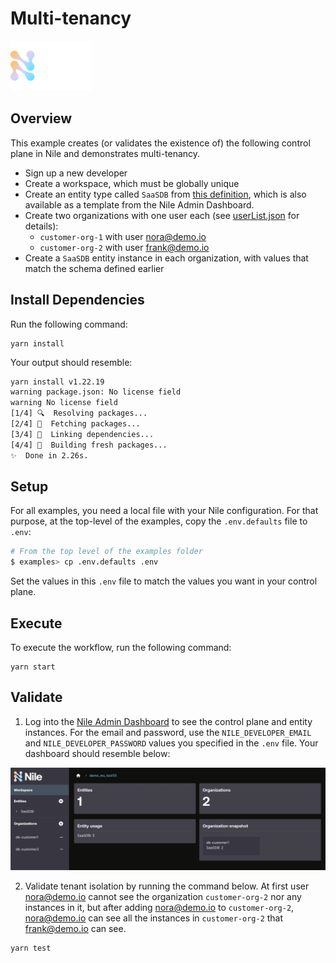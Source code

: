 # Multi-tenancy

![image](../images/Nile-text-logo.png)

## Overview

This example creates (or validates the existence of) the following control plane in Nile and demonstrates multi-tenancy.

- Sign up a new developer
- Create a workspace, which must be globally unique
- Create an entity type called `SaaSDB` from [this definition](../quickstart/src/models/SaaSDB_Entity_Definition.json), which is also available as a template from the Nile Admin Dashboard.
- Create two organizations with one user each (see [userList.json](../quickstart/src/datasets/userList.json) for details):
  - `customer-org-1` with user nora@demo.io
  - `customer-org-2` with user frank@demo.io
- Create a `SaaSDB` entity instance in each organization, with values that match the schema defined earlier

## Install Dependencies

Run the following command:

```
yarn install
```

Your output should resemble:

```bash
yarn install v1.22.19
warning package.json: No license field
warning No license field
[1/4] 🔍  Resolving packages...
[2/4] 🚚  Fetching packages...
[3/4] 🔗  Linking dependencies...
[4/4] 🔨  Building fresh packages...
✨  Done in 2.26s.
```

## Setup

For all examples, you need a local file with your Nile configuration.
For that purpose, at the top-level of the examples, copy the `.env.defaults` file to `.env`:

```bash
# From the top level of the examples folder
$ examples> cp .env.defaults .env
```

Set the values in this `.env` file to match the values you want in your control plane.


## Execute

To execute the workflow, run the following command:

```
yarn start
```

## Validate

1. Log into the [Nile Admin Dashboard](https://nad.thenile.dev/) to see the control plane and entity instances.  For the email and password, use the `NILE_DEVELOPER_EMAIL` and `NILE_DEVELOPER_PASSWORD` values you specified in the `.env` file.  Your dashboard should resemble below:

![image](images/nad.png)

2. Validate tenant isolation by running the command below. At first user nora@demo.io cannot see the organization `customer-org-2` nor any instances in it, but after adding nora@demo.io to `customer-org-2`, nora@demo.io can see all the instances in `customer-org-2` that frank@demo.io can see.

```
yarn test
```
